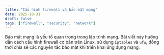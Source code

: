 ```yaml
---
title: "Cấu hình firewall và bảo mật mạng"
date: 2025-10-31
draft: false
tags: ["firewall", "security", "network"]
---
```


Bảo mật mạng là yếu tố quan trọng trong lập trình mạng. Bài viết này hướng dẫn cách cấu hình firewall cơ bản trên Linux, sử dụng `iptables` và `ufw`, đồng thời chia sẻ các nguyên tắc bảo mật khi triển khai ứng dụng mạng.